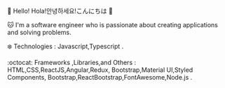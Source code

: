 :purple_heart: Hello! Hola!안녕하세요!こんにちは :wave:	

:cat: I'm a software engineer who is passionate about  creating applications and solving problems. 

:snowflake: Technologies : Javascript,Typescript .

:octocat: Frameworks ,Libraries,and Others : HTML,CSS,ReactJS,Angular,Redux, Bootstrap,Material UI,Styled Components, Bootstrap,ReactBootstrap,FontAwesome,Node.js .

